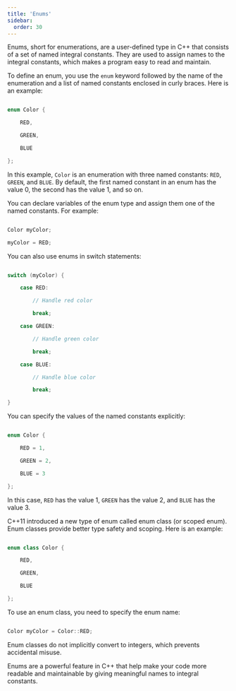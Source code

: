```yaml
---
title: 'Enums'
sidebar:
  order: 30
---
```


 

Enums, short for enumerations, are a user-defined type in C++ that consists of a set of named integral constants. They are used to assign names to the integral constants, which makes a program easy to read and maintain.





To define an enum, you use the `enum` keyword followed by the name of the enumeration and a list of named constants enclosed in curly braces. Here is an example:



```cpp

enum Color {

    RED,

    GREEN,

    BLUE

};

```



In this example, `Color` is an enumeration with three named constants: `RED`, `GREEN`, and `BLUE`. By default, the first named constant in an enum has the value 0, the second has the value 1, and so on.





You can declare variables of the enum type and assign them one of the named constants. For example:



```cpp

Color myColor;

myColor = RED;

```



You can also use enums in switch statements:



```cpp

switch (myColor) {

    case RED:

        // Handle red color

        break;

    case GREEN:

        // Handle green color

        break;

    case BLUE:

        // Handle blue color

        break;

}

```





You can specify the values of the named constants explicitly:



```cpp

enum Color {

    RED = 1,

    GREEN = 2,

    BLUE = 3

};

```



In this case, `RED` has the value 1, `GREEN` has the value 2, and `BLUE` has the value 3.





C++11 introduced a new type of enum called enum class (or scoped enum). Enum classes provide better type safety and scoping. Here is an example:



```cpp

enum class Color {

    RED,

    GREEN,

    BLUE

};

```



To use an enum class, you need to specify the enum name:



```cpp

Color myColor = Color::RED;

```



Enum classes do not implicitly convert to integers, which prevents accidental misuse.



Enums are a powerful feature in C++ that help make your code more readable and maintainable by giving meaningful names to integral constants.
